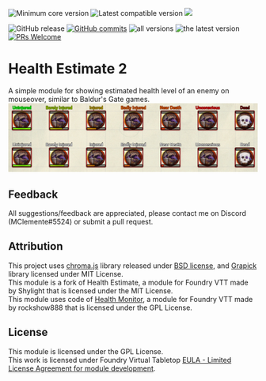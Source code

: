 ![](https://img.shields.io/badge/dynamic/json?url=https://raw.githubusercontent.com/mclemente/healthEstimate/master/module.json&label=core&query=minimumCoreVersion&suffix=%2B&color=important "Minimum core version")
![](https://img.shields.io/badge/dynamic/json?url=https://raw.githubusercontent.com/mclemente/healthEstimate/master/module.json&label=compatible&query=compatibleCoreVersion&color=important "Latest compatible version")
![](https://img.shields.io/badge/dynamic/json?url=https://raw.githubusercontent.com/mclemente/healthEstimate/master/module.json&label=version&query=version&style=plasticcolor=success)

![GitHub release](https://img.shields.io/github/release-date/mclemente/healthEstimate)
[![GitHub commits](https://img.shields.io/github/commits-since/mclemente/healthEstimate/2.5.0.0/master)](https://github.com/mclemente/healthEstimate/commits/master)
![all versions](https://img.shields.io/github/downloads/mclemente/healthEstimate/total)
![the latest version](https://img.shields.io/github/downloads/mclemente/healthEstimate/latest/total)
[![PRs Welcome](https://img.shields.io/badge/PRs-welcome-brightgreen.svg)](http://makeapullrequest.com)

# Health Estimate 2
A simple module for showing estimated health level of an enemy on mouseover, similar to Baldur's Gate games.  
![example](example.png)

## Feedback
All suggestions/feedback are appreciated, please contact me on Discord (MClemente#5524) or submit a pull request.

## Attribution
This project uses [chroma.js](https://github.com/gka/chroma.js) library released under [BSD license](http://opensource.org/licenses/BSD-3-Clause), and [Grapick](https://www.npmjs.com/package/grapick) library licensed under MIT License.  
This module is a fork of Health Estimate, a module for Foundry VTT made by Shylight that is licensed under the MIT License.  
This module uses code of [Health Monitor](https://github.com/rockshow888/health-monitor), a module for Foundry VTT made by rockshow888 that is licensed under the GPL License.

## License
This module is licensed under the GPL License.  
This work is licensed under Foundry Virtual Tabletop [EULA - Limited License Agreement for module development](https://foundryvtt.com/article/license/).